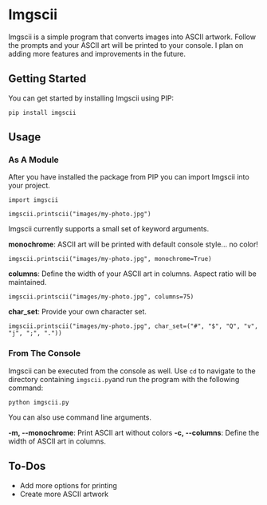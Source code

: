 # Imgscii
Imgscii is a simple program that converts images into ASCII artwork. Follow the prompts and your ASCII art will be printed to your console. I plan on adding more features and improvements in the future.

## Getting Started
You can get started by installing Imgscii using PIP:

```
pip install imgscii
```

## Usage
### As A Module
After you have installed the package from PIP you can import Imgscii into your project.

```
import imgscii

imgscii.printscii("images/my-photo.jpg")
```

Imgscii currently supports a small set of keyword arguments.

**monochrome**: ASCII art will be printed with default console style... no color!
```
imgscii.printscii("images/my-photo.jpg", monochrome=True)
```

**columns**: Define the width of your ASCII art in columns. Aspect ratio will be maintained.
```
imgscii.printscii("images/my-photo.jpg", columns=75)
```

**char_set**: Provide your own character set.
```
imgscii.printscii("images/my-photo.jpg", char_set=("#", "$", "Q", "v", "j", ";", "."))
```

### From The Console
Imgscii can be executed from the console as well. Use `cd` to navigate to the directory containing
`imgscii.py`and run the program with the following command:

```
python imgscii.py
```

You can also use command line arguments.

**-m, --monochrome**: Print ASCII art without colors
**-c, --columns**: Define the width of ASCII art in columns.

## To-Dos
* Add more options for printing
* Create more ASCII artwork
